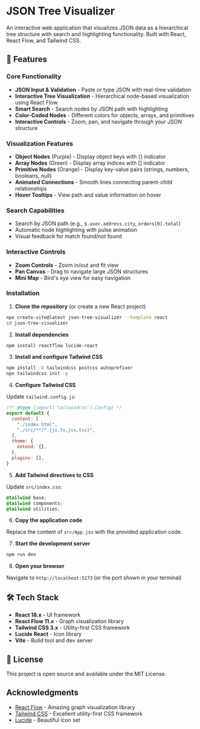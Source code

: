 # JSON Tree Visualizer

An interactive web application that visualizes JSON data as a hierarchical tree structure with search and highlighting functionality. Built with React, React Flow, and Tailwind CSS.

## 🌟 Features

### Core Functionality
- **JSON Input & Validation** - Paste or type JSON with real-time validation
- **Interactive Tree Visualization** - Hierarchical node-based visualization using React Flow
- **Smart Search** - Search nodes by JSON path with highlighting
- **Color-Coded Nodes** - Different colors for objects, arrays, and primitives
- **Interactive Controls** - Zoom, pan, and navigate through your JSON structure

### Visualization Features
- **Object Nodes** (Purple) - Display object keys with {} indicator
- **Array Nodes** (Green) - Display array indices with [] indicator
- **Primitive Nodes** (Orange) - Display key-value pairs (strings, numbers, booleans, null)
- **Animated Connections** - Smooth lines connecting parent-child relationships
- **Hover Tooltips** - View path and value information on hover

### Search Capabilities
- Search by JSON path (e.g., `$.user.address.city`, `orders[0].total`)
- Automatic node highlighting with pulse animation
- Visual feedback for match found/not found

### Interactive Controls
- **Zoom Controls** - Zoom in/out and fit view
- **Pan Canvas** - Drag to navigate large JSON structures
- **Mini Map** - Bird's eye view for easy navigation

### Installation

1. **Clone the repository** (or create a new React project)
```bash
npx create-vite@latest json-tree-visualizer --template react
cd json-tree-visualizer
```

2. **Install dependencies**
```bash
npm install reactflow lucide-react
```

3. **Install and configure Tailwind CSS**
```bash
npm install -D tailwindcss postcss autoprefixer
npx tailwindcss init -p
```

4. **Configure Tailwind CSS**

Update `tailwind.config.js`:
```javascript
/** @type {import('tailwindcss').Config} */
export default {
  content: [
    "./index.html",
    "./src/**/*.{js,ts,jsx,tsx}",
  ],
  theme: {
    extend: {},
  },
  plugins: [],
}
```

5. **Add Tailwind directives to CSS**

Update `src/index.css`:
```css
@tailwind base;
@tailwind components;
@tailwind utilities;
```

6. **Copy the application code**

Replace the content of `src/App.jsx` with the provided application code.

7. **Start the development server**
```bash
npm run dev
```

8. **Open your browser**

Navigate to `http://localhost:5173` (or the port shown in your terminal)


## 🛠️ Tech Stack

- **React 18.x** - UI framework
- **React Flow 11.x** - Graph visualization library
- **Tailwind CSS 3.x** - Utility-first CSS framework
- **Lucide React** - Icon library
- **Vite** - Build tool and dev server

## 📄 License

This project is open source and available under the MIT License.

## Acknowledgments

- [React Flow](https://reactflow.dev/) - Amazing graph visualization library
- [Tailwind CSS](https://tailwindcss.com/) - Excellent utility-first CSS framework
- [Lucide](https://lucide.dev/) - Beautiful icon set

